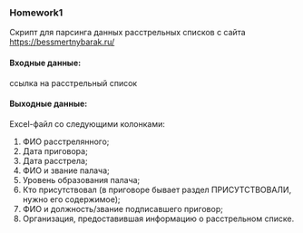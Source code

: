 ### Homework1
Скрипт для парсинга данных расстрельных списков с сайта https://bessmertnybarak.ru/
#### Входные данные: 
ссылка на расстрельный список
#### Выходные данные:
Excel-файл со следующими колонками:
1. ФИО расстрелянного;
2. Дата приговора;
3. Дата расстрела;
3. ФИО и звание палача;
4. Уровень образования палача;
5. Кто присутствовал (в приговоре бывает раздел ПРИСУТСТВОВАЛИ, нужно его содержимое);
6. ФИО и должность/звание подписавшего приговор;
7. Организация, предоставившая информацию о расстрельном списке.
